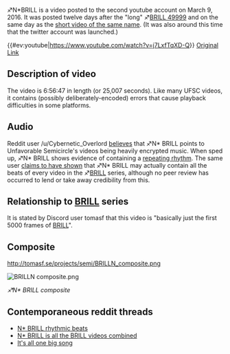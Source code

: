 ♐N\*BRILL is a video posted to the second youtube account on March 9,
2016. It was posted twelve days after the "long" ♐[BRILL 49999](BRILL_49999_\(Long\) "wikilink") and on the same day as the
[short video of the same name](BRILL_49999_\(Short\) "wikilink"). (It
was also around this time that the twitter account was launched.)

{{\#ev:youtube|<https://www.youtube.com/watch?v=j7LxfTqXD-Q>}} [Original Link](https://www.youtube.com/watch?v=gqPFPw7g_QE)

## Description of video

The video is 6:56:47 in length (or 25,007 seconds). Like many UFSC
videos, it contains (possibly deliberately-encoded) errors that cause
playback difficulties in some platforms.

## Audio

Reddit user /u/Cybernetic\_Overlord
[believes](https://www.reddit.com/r/UnfavorableSemicircle/comments/4b3y3r/its_all_one_big_song/)
that ♐N\* BRILL points to Unfavorable Semicircle's videos being heavily
encrypted music. When sped up, ♐N\* BRILL shows evidence of containing a
[repeating rhythm](https://www.reddit.com/r/UnfavorableSemicircle/comments/4akyno/n_brill_rhythmic_beats/).
The same user [claims to have shown](https://www.reddit.com/r/UnfavorableSemicircle/comments/4aq0qa/n_brill_is_all_the_brill_videos_combined/)
that ♐N\* BRILL may actually contain all the beats of every video in the
♐[BRILL](BRILL "wikilink") series, although no peer review has occurred
to lend or take away credibility from this.

## Relationship to [BRILL](BRILL "wikilink") series

It is stated by Discord user tomasf that this video is "basically just
the first 5000 frames of [BRILL](BRILL "wikilink")".

## Composite

<http://tomasf.se/projects/semi/BRILLN_composite.png>

![ BRILLN composite.png](_BRILLN_composite.png " BRILLN composite.png")

*♐N\* BRILL composite*

## Contemporaneous reddit threads

  - [N\* BRILL rhythmic beats](https://www.reddit.com/r/UnfavorableSemicircle/comments/4akyno/n_brill_rhythmic_beats/)
  - [N\* BRILL is all the BRILL videos combined](https://www.reddit.com/r/UnfavorableSemicircle/comments/4aq0qa/n_brill_is_all_the_brill_videos_combined/)
  - [It's all one big song](https://www.reddit.com/r/UnfavorableSemicircle/comments/4b3y3r/its_all_one_big_song/)

